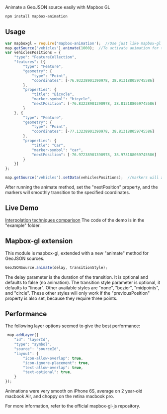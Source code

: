 Animate a GeoJSON source easily with Mapbox GL

```bash
npm install mapbox-animation
```

## Usage

```js
var mapboxgl = require('mapbox-animation');  //Use just like mapbox-gl
map.getSource('vehicles').animate(1000);  //To activate animation for this source with a delay of 1000ms
var vehiclesPositions = {
    "type": "FeatureCollection",
    "features": [{
        "type": "Feature",
        "geometry": {
            "type": "Point",
            "coordinates": [-76.93238901390978, 38.913188059745586]
        },
        "properties": {
            "title": "Bicycle",
            "marker-symbol": "bicycle",
            "nextPosition": [-76.83238901390978, 38.813188059745586]
        }
    }, {
        "type": "Feature",
        "geometry": {
            "type": "Point",
            "coordinates": [-77.13238901390978, 38.813188059745586]
        },
        "properties": {
            "title": "Car",
            "marker-symbol": "car",
            "nextPosition": [-76.97238901390978, 38.973188059745586]
        }
    }]
};

map.getSource('vehicles').setData(vehiclesPositions);  //markers will animate

```

After running the animate method, set the "nextPosition" property, and the markers will smoothly transition to the specified coordinates.

## Live Demo
[Interpolation techniques comparison](http://misterfresh.github.io/mapbox-animation/)
The code of the demo is in the "example" folder.

## Mapbox-gl extension
This module is mapbox-gl, extended with a new "animate" method for GeoJSON sources.

```js
GeoJSONSource.animate(delay, transitionStyle);
```

The delay parameter is the duration of the transition. It is optional and defaults to false (no animation).
The transition style parameter is optional, it defaults to "linear". Other available styles are "none", "bezier", "midpoints", and "circle". These other styles will only work if the "previousPosition" property is also set, because they require three points.

## Performance

The following layer options seemed to give the best performance:

```js
 map.addLayer({
    "id": "layerId",
    "type": "symbol",
    "source": "sourceId",
    "layout": {
        "icon-allow-overlap": true,
        "icon-ignore-placement": true,
        "text-allow-overlap": true,
        "text-optional": true,
    }
});
```

Animations were very smooth on iPhone 6S, average on 2 year-old macbook Air, and choppy on the retina macbook pro. 

For more information, refer to the official mapbox-gl-js repository.